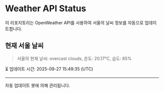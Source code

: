 
# Weather API Status

이 리포지토리는 OpenWeather API를 사용하여 서울의 날씨 정보를 자동으로 업데이트합니다.

## 현재 서울 날씨
> 서울의 현재 날씨: overcast clouds, 온도: 20.17°C, 습도: 85%

⏳ 업데이트 시간: 2025-09-27 15:49:35 (UTC)

---
자동 업데이트 봇에 의해 관리됩니다.
